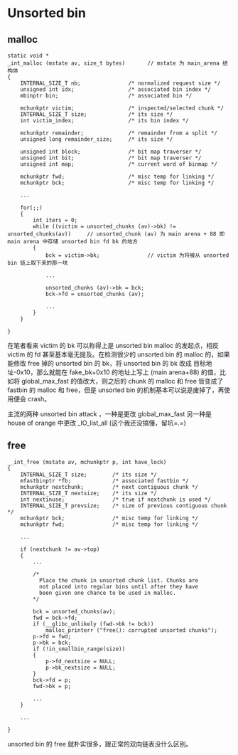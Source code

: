 # Unsorted bin

## malloc 
```
static void *
_int_malloc (mstate av, size_t bytes)       // mstate 为 main_arena 结构体 
{
	INTERNAL_SIZE_T nb;               /* normalized request size */
	unsigned int idx;                 /* associated bin index */
	mbinptr bin;                      /* associated bin */
	
	mchunkptr victim;                 /* inspected/selected chunk */
	INTERNAL_SIZE_T size;             /* its size */
	int victim_index;                 /* its bin index */
	
	mchunkptr remainder;              /* remainder from a split */
	unsigned long remainder_size;     /* its size */
	
	unsigned int block;               /* bit map traverser */
	unsigned int bit;                 /* bit map traverser */
	unsigned int map;                 /* current word of binmap */
	
	mchunkptr fwd;                    /* misc temp for linking */
	mchunkptr bck;                    /* misc temp for linking */
	
	...
	
	for(;;)
	{
		int iters = 0;
		while ((victim = unsorted_chunks (av)->bk) != unsorted_chunks(av))     // unsorted_chunk (av) 为 main arena + 88 即 main arena 中存储 unsorted bin fd bk 的地方
		{
			bck = victim->bk;               // victim 为将被从 unsorted bin 链上取下来的那一块
			
			...
			
			unsorted_chunks (av)->bk = bck; 
			bck->fd = unsorted_chunks (av);
			
			...
		}
	}
	
}
```

在笔者看来 victim 的 bk 可以称得上是 unsorted bin malloc 的发起点，相反 victim 的 fd 甚至基本毫无提及。在检测很少的 unsorted bin 的 malloc 的，如果能修改 free 掉的 unsorted bin 的 bk，将 unsorted bin 的 bk 改成 目标地址-0x10，那么就能在 fake_bk+0x10 的地址上写上 (main arena+88) 的值，比如将 global_max_fast 的值改大，则之后的 chunk 的 malloc 和 free 皆变成了 fastbin 的 malloc 和 free，但是 unsorted bin 的机制基本可以说是废掉了，再使用便会 crash。<br/>

主流的两种 unsorted bin attack ，一种是更改 global_max_fast 另一种是 house of orange 中更改 _IO_list_all (这个我还没搞懂，留坑=.=) <br/>

## free
```
__int_free (mstate av, mchunkptr p, int have_lock)
{
	INTERNAL_SIZE_T size;        /* its size */
	mfastbinptr *fb;             /* associated fastbin */
	mchunkptr nextchunk;         /* next contiguous chunk */
	INTERNAL_SIZE_T nextsize;    /* its size */
	int nextinuse;               /* true if nextchunk is used */
	INTERNAL_SIZE_T prevsize;    /* size of previous contiguous chunk */
	mchunkptr bck;               /* misc temp for linking */
	mchunkptr fwd;               /* misc temp for linking */
	
	...
	
	if (nextchunk != av->top)
	{
		...
		
		/*
		  Place the chunk in unsorted chunk list. Chunks are
		  not placed into regular bins until after they have
		  been given one chance to be used in malloc.
		*/
		
		bck = unsorted_chunks(av);
		fwd = bck->fd;
		if (__glibc_unlikely (fwd->bk != bck))
			malloc_printerr ("free(): corrupted unsorted chunks");
		p->fd = fwd;
		p->bk = bck;
		if (!in_smallbin_range(size))
		{
			p->fd_nextsize = NULL;
			p->bk_nextsize = NULL;
		}
		bck->fd = p;
		fwd->bk = p;
		
		...
	}
	
	...
	
}
```

unsorted bin 的 free 就朴实很多，跟正常的双向链表没什么区别。

